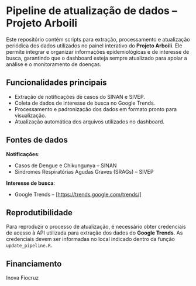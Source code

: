 # Pipeline de atualização de dados – Projeto Arboili
Este repositório contém scripts para extração, processamento e atualização periódica dos dados utilizados no painel interativo do **Projeto Arboili**. Ele permite integrar e organizar informações epidemiológicas e de interesse de busca, garantindo que o dashboard esteja sempre atualizado para apoiar a análise e o monitoramento de doenças.

## Funcionalidades principais
- Extração de notificações de casos do SINAN e SIVEP.
- Coleta de dados de interesse de busca no Google Trends.
- Processamento e padronização dos dados em formato pronto para visualização.
- Atualização automática dos arquivos utilizados no dashboard.
  
## Fontes de dados
**Notificações**:
  - Casos de Dengue e Chikungunya – SINAN
  - Síndromes Respiratórias Agudas Graves (SRAGs) – SIVEP
    
**Interesse de busca**:
  - Google Trends – [https://trends.google.com/trends/]

## Reprodutibilidade
Para reproduzir o processo de atualização, é necessário obter credenciais de acesso à API utilizada para extração dos dados do **Google Trends**.
As credenciais devem ser informadas no local indicado dentro da função `update_pipeline.R`.

## Financiamento
Inova Fiocruz
